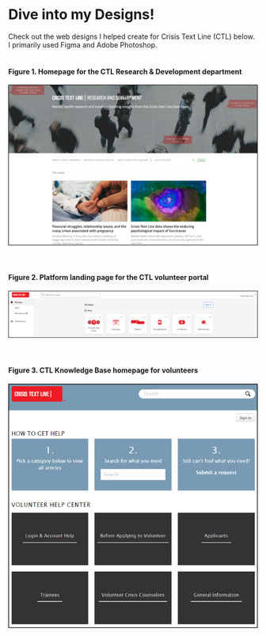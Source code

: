 # Dive into my Designs!
Check out the web designs I helped create for Crisis Text Line (CTL) below. I primarily used Figma and Adobe Photoshop. 
<br>
<br>

#### Figure 1. Homepage for the CTL Research & Development department 
![Screenshot of the CTL R&D homepage](https://github.com/Mporter11/My-Writing/blob/main/Content/Screenshots/ResearchDev.PNG) 
<br>
<br>
<br>

#### Figure 2. Platform landing page for the CTL volunteer portal
![A screenshot of the platform webpage when volunteers log into CTL](https://github.com/Mporter11/My-Writing/blob/main/Content/Screenshots/platform.PNG)
<br>
<br>
<br>

#### Figure 3. CTL Knowledge Base homepage for volunteers
![A screenshot of the CTL knowledge base homepage for volunteers](https://github.com/Mporter11/My-Writing/blob/main/Content/Screenshots/KnowledgeBase.PNG)
